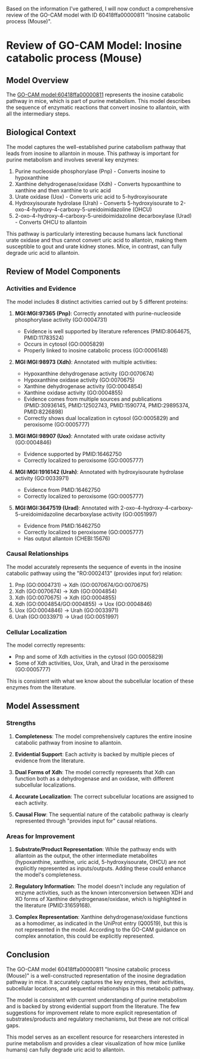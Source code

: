 Based on the information I've gathered, I will now conduct a comprehensive review of the GO-CAM model with ID 60418ffa00000811 "Inosine catabolic process (Mouse)".

# Review of GO-CAM Model: Inosine catabolic process (Mouse)

## Model Overview

The [GO-CAM model:60418ffa00000811](https://bioregistry.io/go.model:60418ffa00000811) represents the inosine catabolic pathway in mice, which is part of purine metabolism. This model describes the sequence of enzymatic reactions that convert inosine to allantoin, with all the intermediary steps.

## Biological Context

The model captures the well-established purine catabolism pathway that leads from inosine to allantoin in mouse. This pathway is important for purine metabolism and involves several key enzymes:

1. Purine nucleoside phosphorylase (Pnp) - Converts inosine to hypoxanthine
2. Xanthine dehydrogenase/oxidase (Xdh) - Converts hypoxanthine to xanthine and then xanthine to uric acid
3. Urate oxidase (Uox) - Converts uric acid to 5-hydroxyisourate
4. Hydroxyisourate hydrolase (Urah) - Converts 5-hydroxyisourate to 2-oxo-4-hydroxy-4-carboxy-5-ureidoimidazoline (OHCU)
5. 2-oxo-4-hydroxy-4-carboxy-5-ureidoimidazoline decarboxylase (Urad) - Converts OHCU to allantoin

This pathway is particularly interesting because humans lack functional urate oxidase and thus cannot convert uric acid to allantoin, making them susceptible to gout and urate kidney stones. Mice, in contrast, can fully degrade uric acid to allantoin.

## Review of Model Components

### Activities and Evidence

The model includes 8 distinct activities carried out by 5 different proteins:

1. **MGI:MGI:97365 (Pnp)**: Correctly annotated with purine-nucleoside phosphorylase activity (GO:0004731)
   - Evidence is well supported by literature references (PMID:8064675, PMID:11783524)
   - Occurs in cytosol (GO:0005829)
   - Properly linked to inosine catabolic process (GO:0006148)

2. **MGI:MGI:98973 (Xdh)**: Annotated with multiple activities:
   - Hypoxanthine dehydrogenase activity (GO:0070674)
   - Hypoxanthine oxidase activity (GO:0070675)
   - Xanthine dehydrogenase activity (GO:0004854)
   - Xanthine oxidase activity (GO:0004855)
   - Evidence comes from multiple sources and publications (PMID:30936145, PMID:12502743, PMID:1590774, PMID:29895374, PMID:8226898)
   - Correctly shows dual localization in cytosol (GO:0005829) and peroxisome (GO:0005777)

3. **MGI:MGI:98907 (Uox)**: Annotated with urate oxidase activity (GO:0004846)
   - Evidence supported by PMID:16462750
   - Correctly localized to peroxisome (GO:0005777)

4. **MGI:MGI:1916142 (Urah)**: Annotated with hydroxyisourate hydrolase activity (GO:0033971)
   - Evidence from PMID:16462750
   - Correctly localized to peroxisome (GO:0005777)

5. **MGI:MGI:3647519 (Urad)**: Annotated with 2-oxo-4-hydroxy-4-carboxy-5-ureidoimidazoline decarboxylase activity (GO:0051997)
   - Evidence from PMID:16462750
   - Correctly localized to peroxisome (GO:0005777)
   - Has output allantoin (CHEBI:15676)

### Causal Relationships

The model accurately represents the sequence of events in the inosine catabolic pathway using the "RO:0002413" (provides input for) relation:

1. Pnp (GO:0004731) → Xdh (GO:0070674/GO:0070675)
2. Xdh (GO:0070674) → Xdh (GO:0004854)
3. Xdh (GO:0070675) → Xdh (GO:0004855)
4. Xdh (GO:0004854/GO:0004855) → Uox (GO:0004846)
5. Uox (GO:0004846) → Urah (GO:0033971)
6. Urah (GO:0033971) → Urad (GO:0051997)

### Cellular Localization

The model correctly represents:
- Pnp and some of Xdh activities in the cytosol (GO:0005829)
- Some of Xdh activities, Uox, Urah, and Urad in the peroxisome (GO:0005777)

This is consistent with what we know about the subcellular location of these enzymes from the literature.

## Model Assessment

### Strengths

1. **Completeness**: The model comprehensively captures the entire inosine catabolic pathway from inosine to allantoin.

2. **Evidential Support**: Each activity is backed by multiple pieces of evidence from the literature.

3. **Dual Forms of Xdh**: The model correctly represents that Xdh can function both as a dehydrogenase and an oxidase, with different subcellular localizations.

4. **Accurate Localization**: The correct subcellular locations are assigned to each activity.

5. **Causal Flow**: The sequential nature of the catabolic pathway is clearly represented through "provides input for" causal relations.

### Areas for Improvement

1. **Substrate/Product Representation**: While the pathway ends with allantoin as the output, the other intermediate metabolites (hypoxanthine, xanthine, uric acid, 5-hydroxyisourate, OHCU) are not explicitly represented as inputs/outputs. Adding these could enhance the model's completeness.

2. **Regulatory Information**: The model doesn't include any regulation of enzyme activities, such as the known interconversion between XDH and XO forms of Xanthine dehydrogenase/oxidase, which is highlighted in the literature (PMID:31659168).

3. **Complex Representation**: Xanthine dehydrogenase/oxidase functions as a homodimer, as indicated in the UniProt entry (Q00519), but this is not represented in the model. According to the GO-CAM guidance on complex annotation, this could be explicitly represented.

## Conclusion

The GO-CAM model 60418ffa00000811 "Inosine catabolic process (Mouse)" is a well-constructed representation of the inosine degradation pathway in mice. It accurately captures the key enzymes, their activities, subcellular locations, and sequential relationships in this metabolic pathway. 

The model is consistent with current understanding of purine metabolism and is backed by strong evidential support from the literature. The few suggestions for improvement relate to more explicit representation of substrates/products and regulatory mechanisms, but these are not critical gaps.

This model serves as an excellent resource for researchers interested in purine metabolism and provides a clear visualization of how mice (unlike humans) can fully degrade uric acid to allantoin.